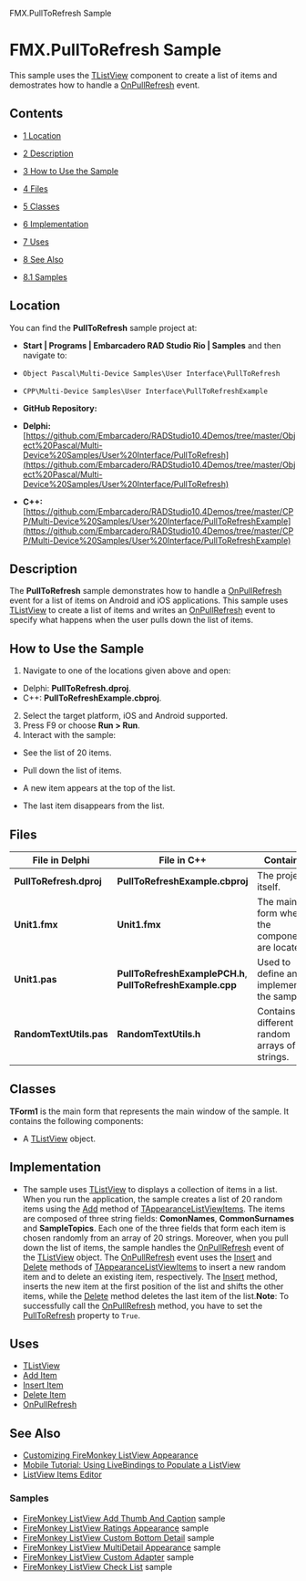 FMX.PullToRefresh Sample[]()
# FMX.PullToRefresh Sample 


This sample uses the [TListView](http://docwiki.embarcadero.com/Libraries/en/FMX.ListView.TListView) component to create a list of items and demostrates how to handle a [OnPullRefresh](http://docwiki.embarcadero.com/Libraries/en/FMX.ListView.TListViewBase.OnPullRefresh) event.
## Contents



* [1 Location](#Location)
* [2 Description](#Description)
* [3 How to Use the Sample](#How_to_Use_the_Sample)
* [4 Files](#Files)
* [5 Classes](#Classes)
* [6 Implementation](#Implementation)
* [7 Uses](#Uses)
* [8 See Also](#See_Also)

* [8.1 Samples](#Samples)


## Location 

You can find the **PullToRefresh** sample project at:
* **Start | Programs | Embarcadero RAD Studio Rio | Samples** and then navigate to:

* `Object Pascal\Multi-Device Samples\User Interface\PullToRefresh`
* `CPP\Multi-Device Samples\User Interface\PullToRefreshExample`

* **GitHub Repository:**

* **Delphi:**[https://github.com/Embarcadero/RADStudio10.4Demos/tree/master/Object%20Pascal/Multi-Device%20Samples/User%20Interface/PullToRefresh](https://github.com/Embarcadero/RADStudio10.4Demos/tree/master/Object%20Pascal/Multi-Device%20Samples/User%20Interface/PullToRefresh)
* **C++:**[https://github.com/Embarcadero/RADStudio10.4Demos/tree/master/CPP/Multi-Device%20Samples/User%20Interface/PullToRefreshExample](https://github.com/Embarcadero/RADStudio10.4Demos/tree/master/CPP/Multi-Device%20Samples/User%20Interface/PullToRefreshExample)

## Description 

The **PullToRefresh** sample demonstrates how to handle a [OnPullRefresh](http://docwiki.embarcadero.com/Libraries/en/FMX.ListView.TListViewBase.OnPullRefresh) event for a list of items on Android and iOS applications. This sample uses [TListView](http://docwiki.embarcadero.com/Libraries/en/FMX.ListView.TListView) to create a list of items and writes an [OnPullRefresh](http://docwiki.embarcadero.com/Libraries/en/FMX.ListView.TListViewBase.OnPullRefresh) event to specify what happens when the user pulls down the list of items.
## How to Use the Sample 


1.  Navigate to one of the locations given above and open:

*  Delphi: **PullToRefresh.dproj**.
*  C++: **PullToRefreshExample.cbproj**.

2.  Select the target platform, iOS and Android supported.
3.  Press F9 or choose **Run > Run**.
4.  Interact with the sample:

*  See the list of 20 items.
*  Pull down the list of items.

*  A new item appears at the top of the list.
*  The last item disappears from the list.

## Files 



|**File in Delphi**     |**File in C++**                                            |**Contains**                                   |
|-----------------------|-----------------------------------------------------------|-----------------------------------------------|
|**PullToRefresh.dproj**|**PullToRefreshExample.cbproj**                            |The project itself.                            |
|**Unit1.fmx**          |**Unit1.fmx**                                              |The main form where the components are located.|
|**Unit1.pas**          |**PullToRefreshExamplePCH.h**, **PullToRefreshExample.cpp**|Used to define and implement the sample.       |
|**RandomTextUtils.pas**|**RandomTextUtils.h**                                      |Contains different random arrays of strings.   |


## Classes 

**TForm1** is the main form that represents the main window of the sample. It contains the following components:
*  A [TListView](http://docwiki.embarcadero.com/Libraries/en/FMX.ListView.TListView) object.

## Implementation 


*  The sample uses [TListView](http://docwiki.embarcadero.com/Libraries/en/FMX.ListView.TListView) to displays a collection of items in a list.
When you run the application, the sample creates a list of 20 random items using the [Add](http://docwiki.embarcadero.com/Libraries/en/FMX.ListView.Appearances.TAppearanceListViewItems.Add) method of [TAppearanceListViewItems](http://docwiki.embarcadero.com/Libraries/en/FMX.ListView.Appearances.TAppearanceListViewItems). The items are composed of three string fields: **ComonNames**, **CommonSurnames** and **SampleTopics**. Each one of the three fields that form each item is chosen randomly from an array of 20 strings. Moreover, when you pull down the list of items, the sample handles the [OnPullRefresh](http://docwiki.embarcadero.com/Libraries/en/FMX.ListView.TListViewBase.OnPullRefresh) event of the [TListView](http://docwiki.embarcadero.com/Libraries/en/FMX.ListView.TListView) object. The [OnPullRefresh](http://docwiki.embarcadero.com/Libraries/en/FMX.ListView.TListViewBase.OnPullRefresh) event uses the [Insert](http://docwiki.embarcadero.com/Libraries/en/FMX.ListView.Appearances.TAppearanceListViewItems.Insert) and [Delete](http://docwiki.embarcadero.com/Libraries/en/FMX.ListView.Appearances.TAppearanceListViewItems.Delete) methods of [TAppearanceListViewItems](http://docwiki.embarcadero.com/Libraries/en/FMX.ListView.Appearances.TAppearanceListViewItems) to insert a new random item and to delete an existing item, respectively. The [Insert](http://docwiki.embarcadero.com/Libraries/en/FMX.ListView.Appearances.TAppearanceListViewItems.Insert) method, inserts the new item at the first position of the list and shifts the other items, while the [Delete](http://docwiki.embarcadero.com/Libraries/en/FMX.ListView.Appearances.TAppearanceListViewItems.Delete) method deletes the last item of the list.**Note**: To successfully call the [OnPullRefresh](http://docwiki.embarcadero.com/Libraries/en/FMX.ListView.TListViewBase.OnPullRefresh) method, you have to set the [PullToRefresh](http://docwiki.embarcadero.com/Libraries/en/FMX.ListView.TListViewBase.PullToRefresh) property to `True`.
## Uses 


* [TListView](http://docwiki.embarcadero.com/Libraries/en/FMX.ListView.TListView)
* [Add Item](http://docwiki.embarcadero.com/Libraries/en/FMX.ListView.Appearances.TAppearanceListViewItems.Add)
* [Insert Item](http://docwiki.embarcadero.com/Libraries/en/FMX.ListView.Appearances.TAppearanceListViewItems.Insert)
* [Delete Item](http://docwiki.embarcadero.com/Libraries/en/FMX.ListView.Appearances.TAppearanceListViewItems.Delete)
* [OnPullRefresh](http://docwiki.embarcadero.com/Libraries/en/FMX.ListView.TListViewBase.OnPullRefresh)

## See Also 


* [Customizing FireMonkey ListView Appearance](http://docwiki.embarcadero.com/RADStudio/en/Customizing_FireMonkey_ListView_Appearance)
* [Mobile Tutorial: Using LiveBindings to Populate a ListView](http://docwiki.embarcadero.com/RADStudio/en/Mobile_Tutorial:_Using_LiveBindings_to_Populate_a_ListView_(iOS_and_Android))
* [ListView Items Editor](http://docwiki.embarcadero.com/RADStudio/en/ListView_Items_Editor)

### Samples 


* [FireMonkey ListView Add Thumb And Caption](http://docwiki.embarcadero.com/CodeExamples/en/FMX.ListViewAddThumbAndCaption_Sample) sample
* [FireMonkey ListView Ratings Appearance](http://docwiki.embarcadero.com/CodeExamples/en/FMX.ListViewRatingsAppearance_Sample) sample
* [FireMonkey ListView Custom Bottom Detail](http://docwiki.embarcadero.com/CodeExamples/en/FMX.ListViewCustomBottomDetail_Sample) sample
* [FireMonkey ListView MultiDetail Appearance](http://docwiki.embarcadero.com/CodeExamples/en/FMX.ListViewMultiDetailAppearance_Sample) sample
* [FireMonkey ListView Custom Adapter](http://docwiki.embarcadero.com/CodeExamples/en/FMX.ListViewCustomAdapter) sample
* [FireMonkey ListView Check List](http://docwiki.embarcadero.com/CodeExamples/en/FMX.ListViewCheckList_Sample) sample





